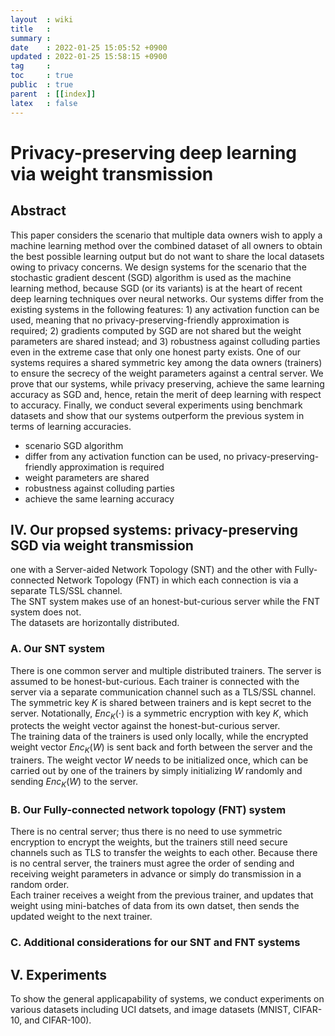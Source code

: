 ```yaml
---
layout  : wiki
title   : 
summary : 
date    : 2022-01-25 15:05:52 +0900
updated : 2022-01-25 15:58:15 +0900
tag     : 
toc     : true
public  : true
parent  : [[index]]
latex   : false
---
```


# Privacy-preserving deep learning via weight transmission

## Abstract

This paper considers the scenario that multiple data owners wish to apply a machine learning method over the combined dataset of all owners to obtain the best possible learning output but do not want to share the local datasets owing to privacy concerns. We design systems for the scenario that the stochastic gradient descent (SGD) algorithm is used as the machine learning method, because SGD (or its variants) is at the heart of recent deep learning techniques over neural networks. Our systems differ from the existing systems in the following features: 1) any activation function can be used, meaning that no privacy-preserving-friendly approximation is required; 2) gradients computed by SGD are not shared but the weight parameters are shared instead; and 3) robustness against colluding parties even in the extreme case that only one honest party exists. One of our systems requires a shared symmetric key among the data owners (trainers) to ensure the secrecy of the weight parameters against a central server. We prove that our systems, while privacy preserving, achieve the same learning accuracy as SGD and, hence, retain the merit of deep learning with respect to accuracy. Finally, we conduct several experiments using benchmark datasets and show that our systems outperform the previous system in terms of learning accuracies.

* scenario SGD algorithm
* differ from any activation function can be used, no privacy-preserving-friendly approximation is required
* weight parameters are shared
* robustness against colluding parties
* achieve the same learning accuracy

## IV. Our propsed systems: privacy-preserving SGD via weight transmission

one with a Server-aided Network Topology (SNT) and the other with  Fully-connected Network Topology (FNT) in which each connection is via a separate TLS/SSL channel.  
The SNT system makes use of an honest-but-curious server while the FNT system does not.  
The datasets are horizontally distributed.  

### A. Our SNT system

There is one common server and multiple distributed trainers. The server is assumed to be honest-but-curious. Each trainer is connected with the server via a separate communication channel such as a TLS/SSL channel.  
The symmetric key $K$ is shared between trainers and is kept secret to the server. Notationally, $Enc_K(\cdot)$ is a symmetric encryption with key $K$, which protects the weight vector against the honest-but-curious server.  
The training data of the trainers is used only locally, while the encrypted weight vector $Enc_K(W)$ is sent back and forth between the server and the trainers. The weight vector $W$ needs to be initialized once, which can be carried out by one of the trainers by simply initializing $W$ randomly and sending $Enc_K(W)$ to the server.

### B. Our Fully-connected network topology (FNT) system

There is no central server; thus there is no need to use symmetric encryption to encrypt the weights, but the trainers still need secure channels such as TLS to transfer the weights to each other. Because there is no central server, the trainers must agree the order of sending and receiving weight parameters in advance or simply do transmission in a random order.  
Each trainer receives a weight from the previous trainer, and updates that weight using mini-batches of data from its own datset, then sends the updated weight to the next trainer.  

### C. Additional considerations for our SNT and FNT systems

## V. Experiments

To show the general applicapability of systems, we conduct experiments on various datasets including UCI datsets, and image datasets (MNIST, CIFAR-10, and CIFAR-100).

